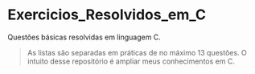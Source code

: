 # Exercicios_Resolvidos_em_C
Questões básicas resolvidas em linguagem C.
> As listas são separadas em práticas de no máximo 13 questôes.
> O intuito desse repositório é ampliar meus conhecimentos em C.

